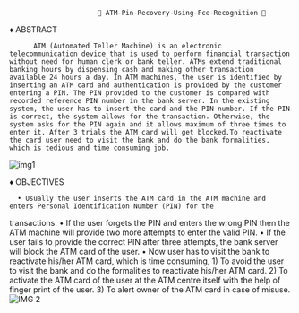                           📌 ATM-Pin-Recovery-Using-Fce-Recognition 📌

♦  ABSTRACT

          ATM (Automated Teller Machine) is an electronic telecommunication device that is used to perform financial transaction without need for human clerk or bank teller. ATMs extend traditional banking hours by dispensing cash and making other transaction available 24 hours a day. In ATM machines, the user is identified by inserting an ATM card and authentication is provided by the customer entering a PIN. The PIN provided to the customer is compared with recorded reference PIN number in the bank server. In the existing system, the user has to insert the card and the PIN number. If the PIN is correct, the system allows for the transaction. Otherwise, the system asks for the PIN again and it allows maximum of three times to enter it. After 3 trials the ATM card will get blocked.To reactivate the card user need to visit the bank and do the bank formalities, which is tedious and time consuming job.

![img1](https://github.com/Girisha26/ATM-Pin-Recovery-Using-Fce-Recognition/assets/110905339/db2af0dc-3902-4add-9c14-c11b4658c462)

♦ OBJECTIVES

      • Usually the user inserts the ATM card in the ATM machine and enters Personal Identification Number (PIN) for the
transactions.
      • If the user forgets the PIN and enters the wrong PIN then the ATM machine will provide two more attempts to enter the
valid PIN.
      • If the user fails to provide the correct PIN after three attempts, the bank server will block the ATM card of the user.
      • Now user has to visit the bank to reactivate his/her ATM card, which is time consuming,
            1) To avoid the user to visit the bank and do the formalities to reactivate his/her ATM card.
            2) To activate the ATM card of the user at the ATM centre itself with the help of finger print of the user.
            3) To alert owner of the ATM card in case of misuse.
  ![IMG 2](https://github.com/Girisha26/ATM-Pin-Recovery-Using-Fce-Recognition/assets/110905339/9db94062-bad5-442b-833a-14981f227165)


      



